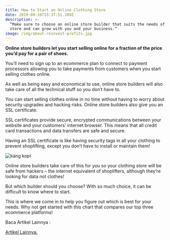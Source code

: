 ```yaml
---
title: How to Start an Online Clothing Store
date: 2019-09-16T15:37:51.209Z
description: >-
  “Make sure to choose an online store builder that suits the needs of your
  store and can grow with you and your business.”
image: /img/about-reinvest-profits.jpg
---
```

**Online store builders let you start selling online for a fraction of the price you’d pay for a pair of shoes.**

You’ll need to sign up to an ecommerce plan to connect to payment processors allowing you to take payments from customers when you start selling clothes online.

As well as being easy and economical to use, online store builders will also take care of all the technical stuff so you don’t have to.

You can start selling clothes online in no time without having to worry about security upgrades and hacking risks. Online store builders also give you an SSL certificate.

SSL certificates provide secure, encrypted communications between your website and your customers’ internet browser. This means that all credit card transactions and data transfers are safe and secure.

Having an SSL certificate is like having security tags in all your clothing to prevent shoplifting, except you don’t have to install or maintain them!

![kang kopi](/img/blog-flavor_wheel.jpg "Ini fotonya kang kopi yee")

Online store builders take care of this for you so your clothing store will be safe from hackers – the internet equivalent of shoplifters, although they’re looking for data not clothes!

But which builder should you choose? With so much choice, it can be difficult to know where to start.

This is where we come in to help you figure out which is best for your needs. Why not get started with this chart that compares our top three ecommerce platforms!

Baca Artikel Lainnya :

[Artikel Lainnya.](https://blog.supergrosir.id/post/contoh-blog/)
